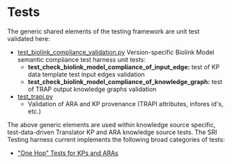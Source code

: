 # Tests

The generic shared elements of the testing framework are unit test validated here:

- [test_biolink_compliance_validation.py](translator/biolink/test_biolink_compliance_validation.py) Version-specific Biolink Model semantic compliance test harness unit tests:
    - **test_check_biolink_model_compliance_of_input_edge:** test of KP data template test input edges validation
    - **test_check_biolink_model_compliance_of_knowledge_graph:** test of TRAP output knowledge graphs validation
- [test_trapi.py](./translator/trapi/test_trapi.py)
    - Validation of ARA and KP provenance (TRAPI attributes, infores id's, etc.)

The above generic elements are used within knowledge source specific, test-data-driven Translator KP and ARA knowledge source tests. The SRI Testing harness current implements the following broad categories of tests:

- ["One Hop" Tests for KPs and ARAs](./onehop/README.md)
